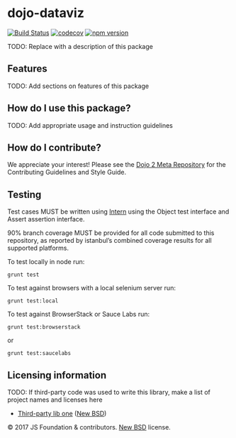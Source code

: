 # dojo-dataviz

[![Build Status](https://travis-ci.org/dojo/dataviz.svg?branch=master)](https://travis-ci.org/dojo/dataviz)
[![codecov](https://codecov.io/gh/dojo/dataviz/branch/master/graph/badge.svg)](https://codecov.io/gh/dojo/dataviz)
[![npm version](https://badge.fury.io/js/dojo-dataviz.svg)](http://badge.fury.io/js/dojo-dataviz)

TODO: Replace with a description of this package

## Features

TODO: Add sections on features of this package

## How do I use this package?

TODO: Add appropriate usage and instruction guidelines

## How do I contribute?

We appreciate your interest!  Please see the [Dojo 2 Meta Repository](https://github.com/dojo/meta#readme) for the
Contributing Guidelines and Style Guide.

## Testing

Test cases MUST be written using [Intern](https://theintern.github.io) using the Object test interface and Assert assertion interface.

90% branch coverage MUST be provided for all code submitted to this repository, as reported by istanbul’s combined coverage results for all supported platforms.

To test locally in node run:

`grunt test`

To test against browsers with a local selenium server run:

`grunt test:local`

To test against BrowserStack or Sauce Labs run:

`grunt test:browserstack`

or

`grunt test:saucelabs`

## Licensing information

TODO: If third-party code was used to write this library, make a list of project names and licenses here

* [Third-party lib one](https//github.com/foo/bar) ([New BSD](http://opensource.org/licenses/BSD-3-Clause))

© 2017 JS Foundation & contributors. [New BSD](http://opensource.org/licenses/BSD-3-Clause) license.
